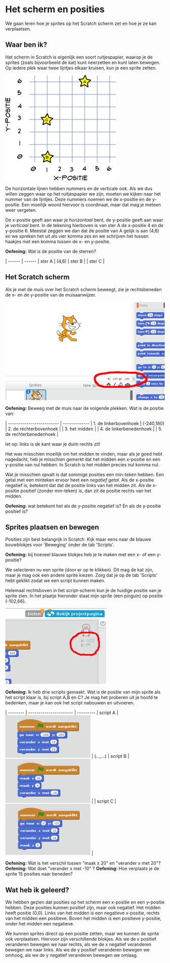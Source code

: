 # Het scherm en posities

We gaan leren hoe je sprites op het Scratch scherm zet en hoe je ze kan verplaatsen.

## Waar ben ik?

Het scherm in Scratch is eigenlijk een soort ruitjespapier, waarop je de sprites (zoals bijvoorbeeld de kat) kunt neerzetten en kunt laten bewegen. Op iedere plek waar twee lijntjes elkaar kruisen, kun je een sprite zetten.

![ruitjespapier](coordinaten-ruitjespapier.png)

De horizontale lijnen hebben nummers en de verticale ook. Als we dus willen zeggen waar op het ruitjespapier we zijn, moeten we kijken naar het nummer van de lijntjes. Deze nummers noemen we de x-positie en de y-positie. Een moeilijk woord hiervoor is coordinaat, maar dat mag je meteen weer vergeten.

De x-positie geeft aan waar je *horizontaal* bent, de y-positie geeft aan waar je *verticaal* bent. In de tekening hierboven is van ster A de x-positie 4 en de y-positie 6. Meestal zeggen we dan dat de positie van A gelijk is aan (4,6) en we spreken het uit als vier komma zes en we schrijven het tussen haakjes met een komma tussen de x- en y-positie.

**Oefening:** Wat is de positie van de sterren?

| ------ | ------
| ster A | (4,6)
| ster B |
| ster C |

## Het Scratch scherm

Als je met de muis over het Scratch scherm beweegt, zie je rechtsbeneden de x- en de y-positie van de muisaanwijzer.

![Positie van de muis](xy-positie-met-muis.png)


**Oefening:** Beweeg met de muis naar de volgende plekken. Wat is de positie van:

| ------------------------- | -------------
| 1. de linkerbovenhoek     |  (-240,180)
| 2. de rechterbovenhoek    |
| 3. het midden             |
| 4. de linkerbenedenhoek   |
| 5. de rechterbenedenhoek  |

let op: links is de kant waar je duim rechts zit!

Het was misschien moeilijk om het midden te vinden, maar als je goed hebt nagedacht, heb je misschien gemerkt dat het midden een x-positie en een y-positie van nul hebben. In Scratch is het midden precies nul komma nul.

Wat je misschien opvalt is dat sommige posities een min-teken hebben. Een getal
met een minteken ervoor heet een *negatief getal*. Als de x-positie negatief is, betekent dat dat de positie links van het midden zit. Als de x-positie positief (zonder min-teken) is, dan zit de positie rechts van het midden.

**Oefening:** wat betekent het als de y-positie negatief is? En als de y-positie positief is?

## Sprites plaatsen en bewegen

Posities zijn best belangrijk in Scratch. Kijk maar eens naar de blauwe bouwblokjes voor 'Beweging' onder de tab 'Scripts'.

**Oefening:** bij hoeveel blauwe blokjes heb je te maken met een x- of een y-positie?

We selecteren nu een sprite (door er op te klikken). Dit mag de kat zijn, maar je mag ook een andere sprite kiezen. Zorg dat je op de tab 'Scripts' hebt geklikt zodat we een script kunnen maken.

Helemaal rechtsboven in het script-scherm kun je de huidige positie van je sprite zien. In het plaatje hieronder staat mijn sprite (een pinguin) op positie (-102,66).

![Positie van de sprite](xy-positie-van-sprite.png)

**Oefening:** Ik heb drie scripts gemaakt. Wat is de positie van mijn sprite als het script klaar is, bij script A,B en C? Je mag het proberen uit je hoofd te bedenken, maar je kan ook het script nabouwen en uitvoeren.

| -------- | ---------------------- | ---------
| script A | ![script A](beweegscript-A.png) | (...,...)
| script B | ![script A](beweegscript-B.png) |
| script C | ![script A](beweegscript-C.png) |

**Oefening:** Wat is het verschil tussen "maak x 20" en "verander x met 20"?
**Oefening:** Wat doet "verander x met -10" ?
**Oefening:** Hoe verplaats je de sprite 15 posities naar beneden?

## Wat heb ik geleerd?

We hebben gezien dat posities op het scherm een x-positie en een y-positie hebben. Deze posities kunnen positief zijn, maar ook negatief. Het midden heeft positie (0,0). Links van het midden is een negatieve x-positie, rechts van het midden een positieve. Boven het midden is een positieve y-positie, onder het midden een negatieve.

We kunnen sprites direct op een positie zetten, maar we kunnen de sprite ook verplaatsen. Hiervoor zijn verschillende blokjes. Als we de x positief veranderen bewegen we naar rechts, als we de x negatief veranderen bewegen we naar links. Als we de y positief veranderen bewegen we omhoog, als we de y negatief veranderen bewegen we omlaag.


